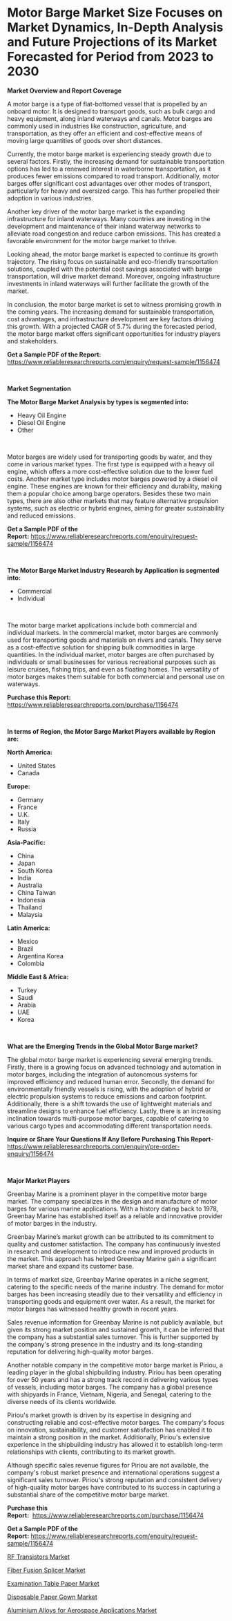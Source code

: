 <p><h1>Motor Barge Market Size Focuses on Market Dynamics, In-Depth Analysis and Future Projections of its Market Forecasted for Period from 2023 to 2030</h1></p><p><strong>Market Overview and Report Coverage</strong></p>
<p><p>A motor barge is a type of flat-bottomed vessel that is propelled by an onboard motor. It is designed to transport goods, such as bulk cargo and heavy equipment, along inland waterways and canals. Motor barges are commonly used in industries like construction, agriculture, and transportation, as they offer an efficient and cost-effective means of moving large quantities of goods over short distances.</p><p>Currently, the motor barge market is experiencing steady growth due to several factors. Firstly, the increasing demand for sustainable transportation options has led to a renewed interest in waterborne transportation, as it produces fewer emissions compared to road transport. Additionally, motor barges offer significant cost advantages over other modes of transport, particularly for heavy and oversized cargo. This has further propelled their adoption in various industries.</p><p>Another key driver of the motor barge market is the expanding infrastructure for inland waterways. Many countries are investing in the development and maintenance of their inland waterway networks to alleviate road congestion and reduce carbon emissions. This has created a favorable environment for the motor barge market to thrive.</p><p>Looking ahead, the motor barge market is expected to continue its growth trajectory. The rising focus on sustainable and eco-friendly transportation solutions, coupled with the potential cost savings associated with barge transportation, will drive market demand. Moreover, ongoing infrastructure investments in inland waterways will further facilitate the growth of the market.</p><p>In conclusion, the motor barge market is set to witness promising growth in the coming years. The increasing demand for sustainable transportation, cost advantages, and infrastructure development are key factors driving this growth. With a projected CAGR of 5.7% during the forecasted period, the motor barge market offers significant opportunities for industry players and stakeholders.</p></p>
<p><strong>Get a Sample PDF of the Report:</strong> <a href="https://www.reliableresearchreports.com/enquiry/request-sample/1156474">https://www.reliableresearchreports.com/enquiry/request-sample/1156474</a></p>
<p>&nbsp;</p>
<p><strong>Market Segmentation</strong></p>
<p><strong>The Motor Barge Market Analysis by types is segmented into:</strong></p>
<p><ul><li>Heavy Oil Engine</li><li>Diesel Oil Engine</li><li>Other</li></ul></p>
<p>&nbsp;</p>
<p><p>Motor barges are widely used for transporting goods by water, and they come in various market types. The first type is equipped with a heavy oil engine, which offers a more cost-effective solution due to the lower fuel costs. Another market type includes motor barges powered by a diesel oil engine. These engines are known for their efficiency and durability, making them a popular choice among barge operators. Besides these two main types, there are also other markets that may feature alternative propulsion systems, such as electric or hybrid engines, aiming for greater sustainability and reduced emissions.</p></p>
<p><strong>Get a Sample PDF of the Report:</strong>&nbsp;<a href="https://www.reliableresearchreports.com/enquiry/request-sample/1156474">https://www.reliableresearchreports.com/enquiry/request-sample/1156474</a></p>
<p>&nbsp;</p>
<p><strong>The Motor Barge Market Industry Research by Application is segmented into:</strong></p>
<p><ul><li>Commercial</li><li>Individual</li></ul></p>
<p>&nbsp;</p>
<p><p>The motor barge market applications include both commercial and individual markets. In the commercial market, motor barges are commonly used for transporting goods and materials on rivers and canals. They serve as a cost-effective solution for shipping bulk commodities in large quantities. In the individual market, motor barges are often purchased by individuals or small businesses for various recreational purposes such as leisure cruises, fishing trips, and even as floating homes. The versatility of motor barges makes them suitable for both commercial and personal use on waterways.</p></p>
<p><strong>Purchase this Report:</strong>&nbsp; <a href="https://www.reliableresearchreports.com/purchase/1156474">https://www.reliableresearchreports.com/purchase/1156474</a></p>
<p>&nbsp;</p>
<p><strong>In terms of Region, the Motor Barge Market Players available by Region are:</strong></p>
<p>
    <p> <strong> North America: </strong>
        <ul>
            <li>United States</li>
            <li>Canada</li>
        </ul>
        </p> 
    <p> <strong> Europe: </strong>
        <ul>
            <li>Germany</li>
            <li>France</li>
            <li>U.K.</li>
            <li>Italy</li>
            <li>Russia</li>
        </ul>
        </p> 
    <p> <strong> Asia-Pacific: </strong>
        <ul>
            <li>China</li>
            <li>Japan</li>
            <li>South Korea</li>
            <li>India</li>
            <li>Australia</li>
            <li>China Taiwan</li>
            <li>Indonesia</li>
            <li>Thailand</li>
            <li>Malaysia</li>
        </ul>
        </p> 
    <p> <strong> Latin America: </strong>
        <ul>
            <li>Mexico</li>
            <li>Brazil</li>
            <li>Argentina Korea</li>
            <li>Colombia</li>
        </ul>
        </p> 
    <p> <strong> Middle East & Africa: </strong>
        <ul>
            <li>Turkey</li>
            <li>Saudi</li>
            <li>Arabia</li>
            <li>UAE</li>
            <li>Korea</li>
        </ul>
    </p>
    </p>
<p>&nbsp;</p>
<p><strong>What are the Emerging Trends in the Global Motor Barge market?</strong></p>
<p><p>The global motor barge market is experiencing several emerging trends. Firstly, there is a growing focus on advanced technology and automation in motor barges, including the integration of autonomous systems for improved efficiency and reduced human error. Secondly, the demand for environmentally friendly vessels is rising, with the adoption of hybrid or electric propulsion systems to reduce emissions and carbon footprint. Additionally, there is a shift towards the use of lightweight materials and streamline designs to enhance fuel efficiency. Lastly, there is an increasing inclination towards multi-purpose motor barges, capable of catering to various cargo types and accommodating different transportation needs.</p></p>
<p><strong>Inquire or Share Your Questions If Any Before Purchasing This Report</strong>- <a href="https://www.reliableresearchreports.com/enquiry/pre-order-enquiry/1156474">https://www.reliableresearchreports.com/enquiry/pre-order-enquiry/1156474</a></p>
<p>&nbsp;</p>
<p><strong>Major Market Players</strong></p>
<p><p>Greenbay Marine is a prominent player in the competitive motor barge market. The company specializes in the design and manufacture of motor barges for various marine applications. With a history dating back to 1978, Greenbay Marine has established itself as a reliable and innovative provider of motor barges in the industry.</p><p>Greenbay Marine’s market growth can be attributed to its commitment to quality and customer satisfaction. The company has continuously invested in research and development to introduce new and improved products in the market. This approach has helped Greenbay Marine gain a significant market share and expand its customer base.</p><p>In terms of market size, Greenbay Marine operates in a niche segment, catering to the specific needs of the marine industry. The demand for motor barges has been increasing steadily due to their versatility and efficiency in transporting goods and equipment over water. As a result, the market for motor barges has witnessed healthy growth in recent years.</p><p>Sales revenue information for Greenbay Marine is not publicly available, but given its strong market position and sustained growth, it can be inferred that the company has a substantial sales turnover. This is further supported by the company's strong presence in the industry and its long-standing reputation for delivering high-quality motor barges.</p><p>Another notable company in the competitive motor barge market is Piriou, a leading player in the global shipbuilding industry. Piriou has been operating for over 50 years and has a strong track record in delivering various types of vessels, including motor barges. The company has a global presence with shipyards in France, Vietnam, Nigeria, and Senegal, catering to the diverse needs of its clients worldwide.</p><p>Piriou's market growth is driven by its expertise in designing and constructing reliable and cost-effective motor barges. The company's focus on innovation, sustainability, and customer satisfaction has enabled it to maintain a strong position in the market. Additionally, Piriou's extensive experience in the shipbuilding industry has allowed it to establish long-term relationships with clients, contributing to its market growth.</p><p>Although specific sales revenue figures for Piriou are not available, the company's robust market presence and international operations suggest a significant sales turnover. Piriou's strong reputation and consistent delivery of high-quality motor barges have contributed to its success in capturing a substantial share of the competitive motor barge market.</p></p>
<p><strong>Purchase this Report:</strong>&nbsp;&nbsp;<a href="https://www.reliableresearchreports.com/purchase/1156474">https://www.reliableresearchreports.com/purchase/1156474</a></p>
<p></p>
<p><strong>Get a Sample PDF of the Report:</strong>&nbsp;<a href="https://www.reliableresearchreports.com/enquiry/request-sample/1156474">https://www.reliableresearchreports.com/enquiry/request-sample/1156474</a></p>
<p><p><a href="https://medium.com/@karleeprice82/rf-transistors-market-analysis-and-sze-forecasted-for-period-from-2023-to-2030-bf99b76aa578">RF Transistors Market</a></p><p><a href="https://medium.com/@royalhoeger626/fiber-fusion-splicer-market-size-reveals-the-best-marketing-channels-in-global-industry-ce80f1435ce4">Fiber Fusion Splicer Market</a></p><p><a href="https://www.linkedin.com/pulse/decoding-examination-table-paper-market-deep-dive-6gbwf/">Examination Table Paper Market</a></p><p><a href="https://www.linkedin.com/pulse/disposable-paper-gown-market-research-report-gwfbf/">Disposable Paper Gown Market</a></p><p><a href="https://github.com/sndrkn/Market-Research-Report-List-1/blob/main/aluminium-alloys-for-aerospace-applications-market.md">Aluminium Alloys for Aerospace Applications Market</a></p></p>